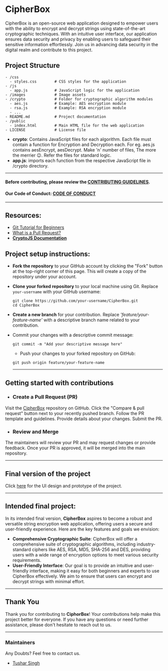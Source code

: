 # CipherBox
CipherBox is an open-source web application designed to empower users with the ability to encrypt and decrypt strings using state-of-the-art cryptographic techniques. With an intuitive user interface, our application ensures data security and privacy by enabling users to safeguard their sensitive information effortlessly. Join us in advancing data security in the digital realm and contribute to this project.


## Project Structure
```
- /css
  - styles.css        # CSS styles for the application
- /js
  - app.js            # JavaScript logic for the application
- /images             # Image assets 
- /crypto             # Folder for cryptographic algorithm modules
  - aes.js            # Example: AES encryption module
  - rsa.js            # Example: RSA encryption module
  - ...
- README.md           # Project documentation
- /public
  - index.html        # Main HTML file for the web application
- LICENSE             # License file 
```
- **crypto**: Contains JavaScript files for each algorithm. Each file must contain a function for Encryption and Decryption each. For eg. aes.js contains aesEncrypt, aesDecrypt. Make 'n' number of files, The more the merrier :wink:. Refer the files for standard logic.
- **app.js**: imports each function from the respective JavaScript file in /crypto directory.

<hr>

#### Before contributing, please review the [CONTRIBUTING GUIDELINES](./CONTRIBUTING.md).
#### Our Code of Conduct:   [CODE OF CONDUCT](./CODE_OF_CONDUCT.md)
<hr>

## Resources:
- [Git Tutorial for Beginners](https://www.youtube.com/watch?v=DVRQoVRzMIY)
- [What is a Pull Request?](https://www.youtube.com/watch?v=8lGpZkjnkt4)
- [**CryptoJS Documentation**](https://cryptojs.gitbook.io/docs/#documentation)


## Project setup instructions:
- **Fork the repository** to your GitHub account by clicking the "Fork" button at the top-right corner of this page. This will create a copy of the repository under your account.
- **Clone your forked repository** to your local machine using Git. Replace `your-username` with your GitHub username:

   ```
   git clone https://github.com/your-username/CipherBox.git
   cd CipherBox
   ```
- **Create a new branch** for your contribution. Replace *'feature/your-feature-name'* with a descriptive branch name related to your contribution.
- Commit your changes with a descriptive commit message:
  ```
  git commit -m "Add your descriptive message here"
  ```
  - Push your changes to your forked repository on GitHub:
  ```
  git push origin feature/your-feature-name
  ```
  <hr>
## Getting started with contributions

- ### Create a Pull Request (PR)

Visit the [CipherBox](https://github.com/gdsc-jssstu/CipherBox) repository on GitHub.
Click the "Compare & pull request" button next to your recently pushed branch.
Follow the PR template and guidelines. Provide details about your changes.
Submit the PR.

- ### Review and Merge

The maintainers will review your PR and may request changes or provide feedback.
Once your PR is approved, it will be merged into the main repository.

<hr>

## Final version of the project

<!--- Place the link to the Figma file inside () --->
Click [here](https://www.figma.com/file/HRAxLh7LUXvFwDYZCaRf7H/Cybersec?type=design&node-id=0-1&mode=design&t=KYTiXyLrb9LlJSW9-0) for the UI design and prototype of the project.

<hr>

## Intended final project:
In its intended final version, **CipherBox** aspires to become a robust and versatile string encryption web application, offering users a secure and user-friendly experience. Here are the key features and goals we envision:
-  **Comprehensive Cryptographic Suite**: CipherBox will offer a comprehensive suite of cryptographic algorithms, including industry-standard ciphers like AES, RSA, MD5, SHA-256 and DES, providing users with a wide range of encryption options to meet various security requirements.
-  **User-Friendly Interface**: Our goal is to provide an intuitive and user-friendly interface, making it easy for both beginners and experts to use CipherBox effectively. We aim to ensure that users can encrypt and decrypt strings with minimal effort.



 <hr>

## Thank You

Thank you for contributing to **CiphorBox**! Your contributions help make this project better for everyone.
If you have any questions or need further assistance, please don't hesitate to reach out to us.

<hr>

### Maintainers
Any Doubts? Feel free to contact us.
- [Tushar Singh](https://github.com/theinit01)
